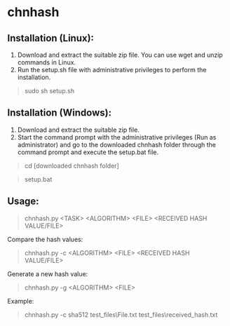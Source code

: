 # chnhash

## Installation (Linux):
1. Download and extract the suitable zip file. You can use wget and unzip commands in Linux.
2. Run the setup.sh file with administrative privileges to perform the installation.
> sudo sh setup.sh

## Installation (Windows):
1. Download and extract the suitable zip file.
2. Start the command prompt with the administrative privileges (Run as administrator) and go to the downloaded chnhash folder through the command prompt and execute the setup.bat file.

>cd [downloaded chnhash folder]

>setup.bat

## Usage:
> chnhash.py \<TASK> \<ALGORITHM> \<FILE> \<RECEIVED HASH VALUE/FILE>

Compare the hash values:
> chnhash.py -c \<ALGORITHM> \<FILE> \<RECEIVED HASH VALUE/FILE>

Generate a new hash value:
> chnhash.py -g \<ALGORITHM> \<FILE>

Example:
>chnhash.py -c sha512 test_files\File.txt test_files\received_hash.txt
